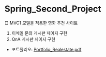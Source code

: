 # Spring_Second_Project
□ MVC1 모델을 적용한 영화 추천 사이트
 1. 이메일 문의 게시판 페이지 구현
 2. QnA 게시판 페이지 구현
  * 포트폴리오: [Portfolio_Realestate.pdf](https://github.com/kanu21sj/Spring_Second_Project/files/6425778/Portfolio_Realestate.pdf)
